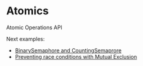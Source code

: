 # Atomics

Atomic Operations API

Next examples:
* [BinarySemaphore and CountingSemaprore](https://github.com/HowProgrammingWorks/Semaphore)
* [Preventing race conditions with Mutual Exclusion](https://github.com/HowProgrammingWorks/Mutex)
